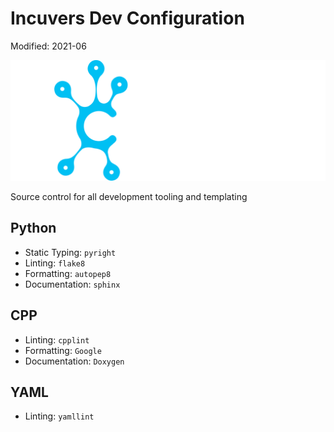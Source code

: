 # Incuvers Dev Configuration 

Modified: 2021-06

![img](docs/img/logo.png)

Source control for all development tooling and templating

## Python
 - Static Typing: `pyright`
 - Linting: `flake8`
 - Formatting: `autopep8`
 - Documentation: `sphinx`

## CPP
 - Linting: `cpplint`
 - Formatting: `Google`
 - Documentation: `Doxygen`

## YAML
 - Linting: `yamllint`
